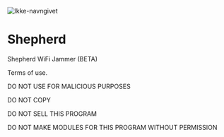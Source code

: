 ![Ikke-navngivet](https://user-images.githubusercontent.com/93089744/165878518-562a9524-4f64-43c7-b362-9c4442b5a1e6.png)



# Shepherd
Shepherd WiFi Jammer (BETA)

Terms of use.

DO NOT USE FOR MALICIOUS PURPOSES

DO NOT COPY

DO NOT SELL THIS PROGRAM

DO NOT MAKE MODULES FOR THIS PROGRAM WITHOUT PERMISSION
